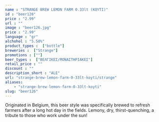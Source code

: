```yaml
---
name : "STRANGE BREW LEMON FARM 0.33lt (ΚΟΥΤΙ)"
id : "beer126"
price : "2.99"
url : ""
image : "beer126.jpg"
price : "2.99"
language : "gr"
alchohol : "5.50%"
product_types :  ["bottle"]
breweries :  ["Strange"]
promotions : [""]
beer_types :  ["ΒΕΛΓΙΚΕΣ/ΜΟΝΑΣΤΗΡΙΑΚΕΣ"]
retail_price : ""
discount : ""
description_short : "ALE"
url: "strange-brew-lemon-farm-0-33lt-koyti/strange"
aliases: 
    - "strange-brew-lemon-farm-0-33lt-koyti"
slug: "beer126"
---
```


Originated in Belgium, this beer style was specifically brewed to refresh farmers after a long hot day in the fields. Lemony, dry, thirst-quenching, a tribute to those who work under the sun!
